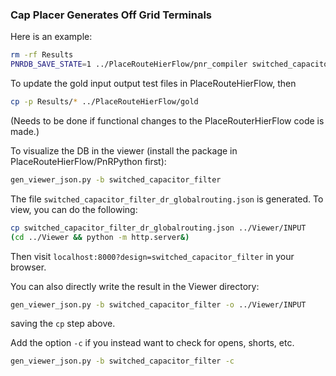 ### Cap Placer Generates Off Grid Terminals

Here is an example:

```bash
rm -rf Results
PNRDB_SAVE_STATE=1 ../PlaceRouteHierFlow/pnr_compiler switched_capacitor_filter switched_capacitor_filter.{lef,v,map} layers.json switched_capacitor_filter 1 0 > LOG
```

To update the gold input output test files in PlaceRouteHierFlow, then
```bash
cp -p Results/* ../PlaceRouteHierFlow/gold
```
(Needs to be done if functional changes to the PlaceRouterHierFlow code is made.)

To visualize the DB in the viewer (install the package in PlaceRouteHierFlow/PnRPython first):
```bash
gen_viewer_json.py -b switched_capacitor_filter
```
The file `switched_capacitor_filter_dr_globalrouting.json` is generated.
To view, you can do the following:
```bash
cp switched_capacitor_filter_dr_globalrouting.json ../Viewer/INPUT
(cd ../Viewer && python -m http.server&)
```
Then visit `localhost:8000?design=switched_capacitor_filter` in your browser.

You can also directly write the result in the Viewer directory:
```bash
gen_viewer_json.py -b switched_capacitor_filter -o ../Viewer/INPUT
```
saving the `cp` step above.

Add the option `-c` if you instead want to check for opens, shorts, etc.
```bash
gen_viewer_json.py -b switched_capacitor_filter -c
```




